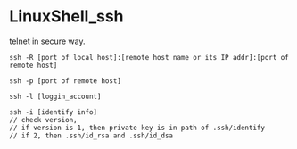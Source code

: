 # LinuxShell_ssh

telnet in secure way.

    ssh -R [port of local host]:[remote host name or its IP addr]:[port of remote host]
    
    ssh -p [port of remote host]
    
    ssh -l [loggin_account]
    
    ssh -i [identify info]
    // check version,
    // if version is 1, then private key is in path of .ssh/identify
    // if 2, then .ssh/id_rsa and .ssh/id_dsa
    
    
    
